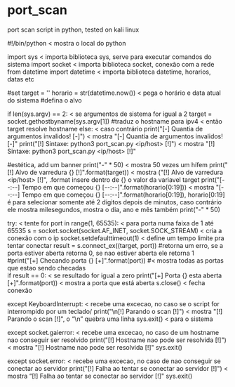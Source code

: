 # port_scan
port scan script in python, tested on kali linux


#!/bin/python 			< mostra o local do python

import sys 			< importa biblioteca sys, serve para executar comandos do sistema
import socket			< importa biblioteca socket, conexão com a rede
from datetime import datetime 	< importa biblioteca datetime, horarios, datas etc

#set
target = ''
horario = str(datetime.now())	< pega o horário e data atual do sistema
#defina o alvo

if len(sys.argv) == 2:		< se argumentos de sistema for igual a 2
        target = socket.gethostbyname(sys.argv[1]) #traduz o hostname para ipv4 < então target resolve hostname
else:				< caso contrário
        print("[-] Quantia de argumentos invalidos! [-]")		< mostra "[-] Quantia de argumentos invalidos! [-]"
        print("[!] Sintaxe: python3 port_scan.py <ip/host> [!]")	< mostra "[!] Sintaxe: python3 port_scan.py <ip/host> [!]"

#estética, add um banner
print("-" * 50)			< mostra 50 vezes um hífem
print("[!] Alvo de varredura {} [!]".format(target))			< mostra ("[!] Alvo de varredura <ip/host> [!]", .format insere dentro de {} o valor da variavel target
print("[--:--] Tempo em que começou {} [--:--]".format(horario[0:19]))	< mostra "[--:--] Tempo em que começou {} [--:--]".format(horario[0:19]), horario[0:19] é para selecionar somente até 2 digitos depois de minutos, caso contrário ele mostra milesegundos, mostra o dia, ano e mês também
print("-" * 50)

try:				< tente
        for port in range(1, 65535):					< para porta numa faixa de 1 até 65535
                s = socket.socket(socket.AF_INET, socket.SOCK_STREAM)	< cria a conexão com o ip
                socket.setdefaulttimeout(1)				< define um tempo limite pra tentar conectar
                result = s.connect_ex((target, port)) 			#retorna um erro, se a porta estiver aberta retorna 0, se nao estiver aberta ele retorna 1        
		#print("[+] Checando porta {}  [+]".format(port)) 	#< mostra todas as portas que estao sendo checadas                
                if result == 0:						< se resultado for igual a zero
                        print("[+] Porta {} esta aberta [+]".format(port))	< mostra a porta que está aberta
                s.close()						< fecha conexão

except KeyboardInterrupt:						< recebe uma excecao, no caso se o script for interrompido por um teclado/
        print("\n[!] Parando o scan [!]")				< mostra "[!] Parando o scan [!]", o “\n” quebra uma linha
        sys.exit()							< para o sistema

except socket.gaierror:							< recebe uma excecao, no caso de um hostname nao conseguir ser resolvido
        print("[!] Hostname nao pode ser resolvida  [!]")		< mostra "[!] Hostname nao pode ser resolvida  [!]"
        sys.exit()
	
except socket.error:							< recebe uma excecao, no caso de nao conseguir se conectar ao servidor
        print("[!] Falha ao tentar se conectar ao servidor [!]")	< mostra “[!] Falha ao tentar se conectar ao servidor [!]"
        sys.exit()
